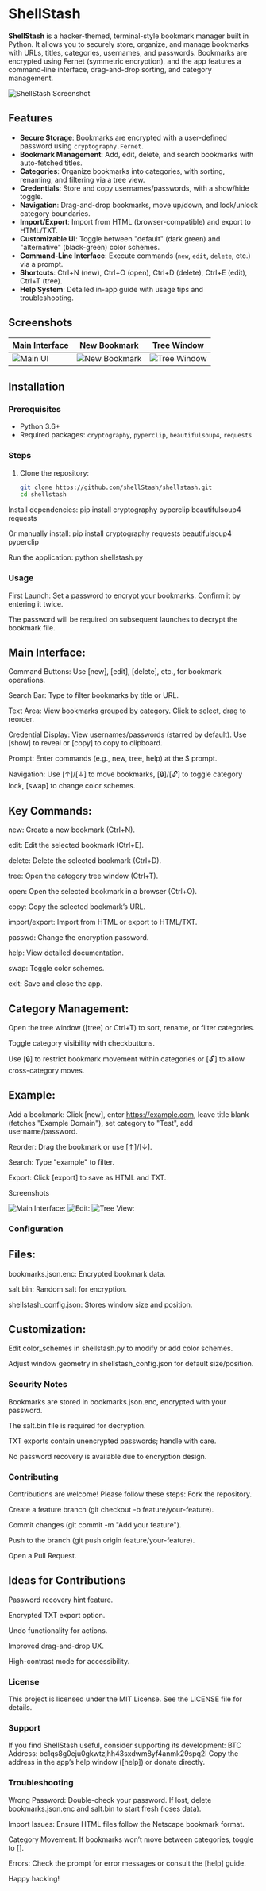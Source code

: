 # ShellStash

**ShellStash** is a hacker-themed, terminal-style bookmark manager built in Python. It allows you to securely store, organize, and manage bookmarks with URLs, titles, categories, usernames, and passwords. Bookmarks are encrypted using Fernet (symmetric encryption), and the app features a command-line interface, drag-and-drop sorting, and category management.

![ShellStash Screenshot](screenshots/shellstash_password.png) 

## Features

- **Secure Storage**: Bookmarks are encrypted with a user-defined password using `cryptography.Fernet`.
- **Bookmark Management**: Add, edit, delete, and search bookmarks with auto-fetched titles.
- **Categories**: Organize bookmarks into categories, with sorting, renaming, and filtering via a tree view.
- **Credentials**: Store and copy usernames/passwords, with a show/hide toggle.
- **Navigation**: Drag-and-drop bookmarks, move up/down, and lock/unlock category boundaries.
- **Import/Export**: Import from HTML (browser-compatible) and export to HTML/TXT.
- **Customizable UI**: Toggle between "default" (dark green) and "alternative" (black-green) color schemes.
- **Command-Line Interface**: Execute commands (`new`, `edit`, `delete`, etc.) via a prompt.
- **Shortcuts**: Ctrl+N (new), Ctrl+O (open), Ctrl+D (delete), Ctrl+E (edit), Ctrl+T (tree).
- **Help System**: Detailed in-app guide with usage tips and troubleshooting.

## Screenshots

| Main Interface | New Bookmark | Tree Window |
|----------------|--------------|-------------|
| ![Main UI](screenshots/main_ui.png) | ![New Bookmark](screenshots/new_bookmark.png) | ![Tree Window](screenshots/tree_window.png) |

## Installation

### Prerequisites
- Python 3.6+
- Required packages: `cryptography`, `pyperclip`, `beautifulsoup4`, `requests`

### Steps
1. Clone the repository:
   ```bash
   git clone https://github.com/shellStash/shellstash.git
   cd shellstash

Install dependencies:
pip install cryptography pyperclip beautifulsoup4 requests

Or manually install:
pip install cryptography requests beautifulsoup4 pyperclip

Run the application:
python shellstash.py

### Usage
First Launch:
Set a password to encrypt your bookmarks. Confirm it by entering it twice.

The password will be required on subsequent launches to decrypt the bookmark file.

## Main Interface:
Command Buttons: Use [new], [edit], [delete], etc., for bookmark operations.

Search Bar: Type to filter bookmarks by title or URL.

Text Area: View bookmarks grouped by category. Click to select, drag to reorder.

Credential Display: View usernames/passwords (starred by default). Use [show] to reveal or [copy] to copy to clipboard.

Prompt: Enter commands (e.g., new, tree, help) at the $ prompt.

Navigation: Use [↑]/[↓] to move bookmarks, [🔒]/[🔓] to toggle category lock, [swap] to change color schemes.

## Key Commands:
new: Create a new bookmark (Ctrl+N).

edit: Edit the selected bookmark (Ctrl+E).

delete: Delete the selected bookmark (Ctrl+D).

tree: Open the category tree window (Ctrl+T).

open: Open the selected bookmark in a browser (Ctrl+O).

copy: Copy the selected bookmark’s URL.

import/export: Import from HTML or export to HTML/TXT.

passwd: Change the encryption password.

help: View detailed documentation.

swap: Toggle color schemes.

exit: Save and close the app.

## Category Management:
Open the tree window ([tree] or Ctrl+T) to sort, rename, or filter categories.

Toggle category visibility with checkbuttons.

Use [🔒] to restrict bookmark movement within categories or [🔓] to allow cross-category moves.

## Example:
Add a bookmark: Click [new], enter https://example.com, leave title blank (fetches "Example Domain"), set category to "Test", add username/password.

Reorder: Drag the bookmark or use [↑]/[↓].

Search: Type "example" to filter.

Export: Click [export] to save as HTML and TXT.



Screenshots

![Main Interface:](screenshots/shellstash_main.png) 
![Edit:](screenshots/shellstash_edit.png)
![Tree View:](screenshots/shellstash_tree.png) 

### Configuration
## Files:
bookmarks.json.enc: Encrypted bookmark data.

salt.bin: Random salt for encryption.

shellstash_config.json: Stores window size and position.

## Customization:
Edit color_schemes in shellstash.py to modify or add color schemes.

Adjust window geometry in shellstash_config.json for default size/position.



### Security Notes
Bookmarks are stored in bookmarks.json.enc, encrypted with your password.

The salt.bin file is required for decryption.

TXT exports contain unencrypted passwords; handle with care.

No password recovery is available due to encryption design.


### Contributing
Contributions are welcome! Please follow these steps:
Fork the repository.

Create a feature branch (git checkout -b feature/your-feature).

Commit changes (git commit -m "Add your feature").

Push to the branch (git push origin feature/your-feature).

Open a Pull Request.

## Ideas for Contributions
Password recovery hint feature.

Encrypted TXT export option.

Undo functionality for actions.

Improved drag-and-drop UX.

High-contrast mode for accessibility.


### License
This project is licensed under the MIT License. See the LICENSE file for details.


### Support
If you find ShellStash useful, consider supporting its development:
BTC Address: bc1qs8g0eju0gkwtzjhh43sxdwm8yf4anmk29spq2l
Copy the address in the app’s help window ([help]) or donate directly.


### Troubleshooting
Wrong Password: Double-check your password. If lost, delete bookmarks.json.enc and salt.bin to start fresh (loses data).

Import Issues: Ensure HTML files follow the Netscape bookmark format.

Category Movement: If bookmarks won’t move between categories, toggle to [].

Errors: Check the prompt for error messages or consult the [help] guide.

Happy hacking! 

